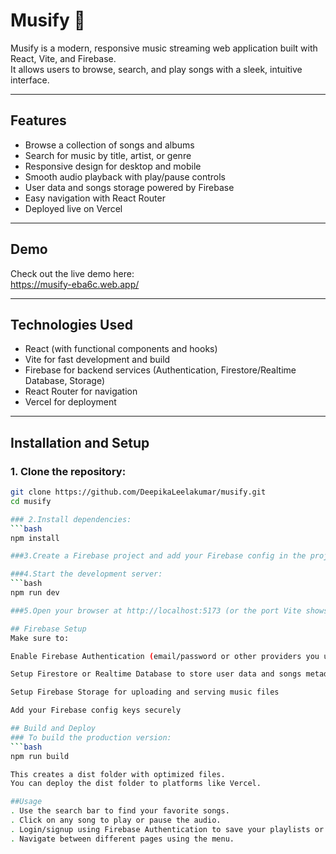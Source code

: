 # Musify 🎵

Musify is a modern, responsive music streaming web application built with React, Vite, and Firebase.  
It allows users to browse, search, and play songs with a sleek, intuitive interface.

---

## Features

- Browse a collection of songs and albums  
- Search for music by title, artist, or genre  
- Responsive design for desktop and mobile  
- Smooth audio playback with play/pause controls  
- User data and songs storage powered by Firebase  
- Easy navigation with React Router  
- Deployed live on Vercel  

---

## Demo

Check out the live demo here:  
https://musify-eba6c.web.app/


---

## Technologies Used

- React (with functional components and hooks)  
- Vite for fast development and build  
- Firebase for backend services (Authentication, Firestore/Realtime Database, Storage)  
- React Router for navigation  
- Vercel for deployment  

---

## Installation and Setup

### 1. Clone the repository:

```bash
git clone https://github.com/DeepikaLeelakumar/musify.git
cd musify

### 2.Install dependencies:
```bash
npm install

###3.Create a Firebase project and add your Firebase config in the project (e.g., in .env or a config file).

###4.Start the development server:
```bash
npm run dev

###5.Open your browser at http://localhost:5173 (or the port Vite shows) to view the app.

## Firebase Setup
Make sure to:

Enable Firebase Authentication (email/password or other providers you use)

Setup Firestore or Realtime Database to store user data and songs metadata

Setup Firebase Storage for uploading and serving music files

Add your Firebase config keys securely 

## Build and Deploy
### To build the production version:
```bash
npm run build

This creates a dist folder with optimized files.
You can deploy the dist folder to platforms like Vercel.

##Usage
. Use the search bar to find your favorite songs.
. Click on any song to play or pause the audio.
. Login/signup using Firebase Authentication to save your playlists or preferences (if implemented).
. Navigate between different pages using the menu.

